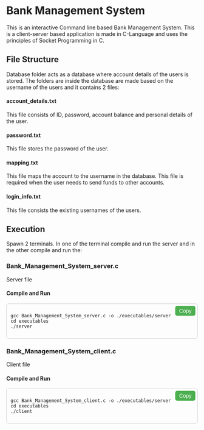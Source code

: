 # Bank Management System 
This is an interactive Command line based Bank Management System. This is a client-server based application is made in C-Language and uses the principles of Socket Programming in C.

## File Structure
Database folder acts as a database where account details of the users is stored. The folders are inside the database are made based on the username of the users and it contains 2 files:

#### account_details.txt
This file consists of ID, password, account balance and personal details of the user.
#### password.txt
This file stores the password of the user.

#### mapping.txt
This file maps the account to the username in the database. This file is required when the user needs to send funds to other accounts.

#### login_info.txt
This file consists the existing usernames of the users.

## Execution
Spawn 2 terminals. In one of the terminal compile and run the server and in the other compile and run the:

### Bank_Management_System_server.c
Server file
#### Compile and Run
<div style="position: relative; border: 1px solid #ccc; padding: 10px; border-radius: 5px;">
    <button onclick="copyToClipboard()" style="
        position: absolute; 
        top: 5px; 
        right: 5px; 
        padding: 5px 10px; 
        background-color: #4CAF50; 
        color: white; 
        border: none; 
        border-radius: 5px; 
        cursor: pointer;
        font-size: 14px;">
        Copy
    </button>
    <pre><code id="codeBlock">gcc Bank_Management_System_server.c -o ./executables/server
cd executables
./server</code></pre>
</div>

<script>
function copyToClipboard() {
    var code = document.getElementById("codeBlock").innerText;
    navigator.clipboard.writeText(code).then(function() {
        alert('Command copied to clipboard!');
    }, function(err) {
        alert('Error in copying text: ', err);
    });
}
</script>

### Bank_Management_System_client.c
Client file
#### Compile and Run
<div style="position: relative; border: 1px solid #ccc; padding: 10px; border-radius: 5px;">
    <button onclick="copyToClipboard()" style="
        position: absolute; 
        top: 5px; 
        right: 5px; 
        padding: 5px 10px; 
        background-color: #4CAF50; 
        color: white; 
        border: none; 
        border-radius: 5px; 
        cursor: pointer;
        font-size: 14px;">
        Copy
    </button>
    <pre><code id="codeBlock">gcc Bank_Management_System_client.c -o ./executables/server
cd executables
./client</code></pre>
</div>

<script>
function copyToClipboard() {
    var code = document.getElementById("codeBlock").innerText;
    navigator.clipboard.writeText(code).then(function() {
        alert('Command copied to clipboard!');
    }, function(err) {
        alert('Error in copying text: ', err);
    });
}
</script>
